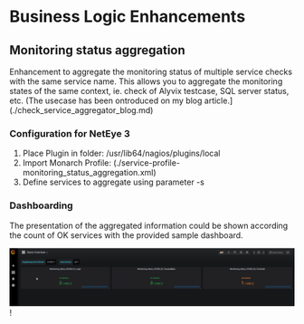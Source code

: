 # Business Logic Enhancements

## Monitoring status aggregation

Enhancement to aggregate the monitoring status of multiple service checks with the same service name. This allows you to aggregate the monitoring states of the same context, ie. check of Alyvix testcase, SQL server status, etc.
(The usecase has been ontroduced on my blog article.](./check_service_aggregator_blog.md)

### Configuration for NetEye 3

1. Place Plugin in folder: /usr/lib64/nagios/plugins/local
2. Import Monarch Profile: (./service-profile-monitoring_status_aggregation.xml) 
3. Define services to aggregate using parameter -s <servicename>

### Dashboarding 

The presentation of the aggregated information could be shown according the count of OK services with the provided sample dashboard.

![service_status_aggregation_dashboard](check_service_aggregator_dashboard.png)!
